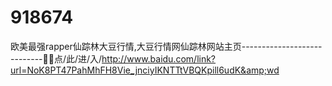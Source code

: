 # 918674
欧美最强rapper仙踪林大豆行情,大豆行情网仙踪林网站主页----------------------------🤸🤸点/此/进/入/http://www.baidu.com/link?url=NoK8PT47PahMhFH8Vie_jnciyIKNTTtVBQKpill6udK&amp;wd
